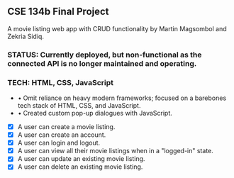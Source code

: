 ## CSE 134b Final Project
A movie listing web app with CRUD functionality by Martin Magsombol and Zekria Sidiq.

### STATUS: Currently deployed, but non-functional as the connected API is no longer maintained and operating.
### TECH: HTML, CSS, JavaScript

- • Omit reliance on heavy modern frameworks; focused on a barebones tech stack of HTML, CSS, and JavaScript.
- • Created custom pop-up dialogues with JavaScript.


- [x] A user can create a movie listing.
- [x] A user can create an account.
- [x] A user can login and logout.
- [x] A user can view all their movie listings when in a "logged-in" state.
- [x] A user can update an existing movie listing.
- [x] A user can delete an existing movie listing.
